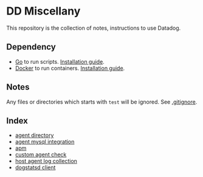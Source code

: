 # DD Miscellany

This repository is the collection of notes, instructions to use Datadog.

## Dependency

- [Go](https://github.com/golang/go) to run scripts. [Installation guide](https://go.dev/doc/install).
- [Docker](https://www.docker.com/) to run containers. [Installation guide](https://docs.docker.com/get-docker/).

## Notes

Any files or directories which starts with `test` will be ignored. See [.gitignore](./.gitignore).

## Index

- [agent directory](./agent_directory/README.md)
- [agent mysql integration](./agent_mysql_integration/README.md)
- [apm](./apm/README.md)
- [custom agent check](./custom_agent_check/README.md)
- [host agent log collection](./host_agent_log_collection/README.md)
- [dogstatsd client](./dogstatsd_client/README.md)
